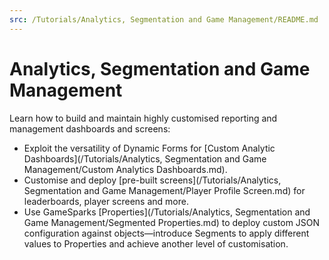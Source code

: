 ```yaml
---
src: /Tutorials/Analytics, Segmentation and Game Management/README.md
---
```

# Analytics, Segmentation and Game Management

Learn how to build and maintain highly customised reporting and management dashboards and screens:
* Exploit the versatility of Dynamic Forms for [Custom Analytic Dashboards](/Tutorials/Analytics, Segmentation and Game Management/Custom Analytics Dashboards.md).
* Customise and deploy [pre-built screens](/Tutorials/Analytics, Segmentation and Game Management/Player Profile Screen.md) for leaderboards, player screens and more.
* Use GameSparks [Properties](/Tutorials/Analytics, Segmentation and Game Management/Segmented Properties.md) to deploy custom JSON configuration against objects—introduce Segments to apply different values to Properties and achieve another level of customisation.
